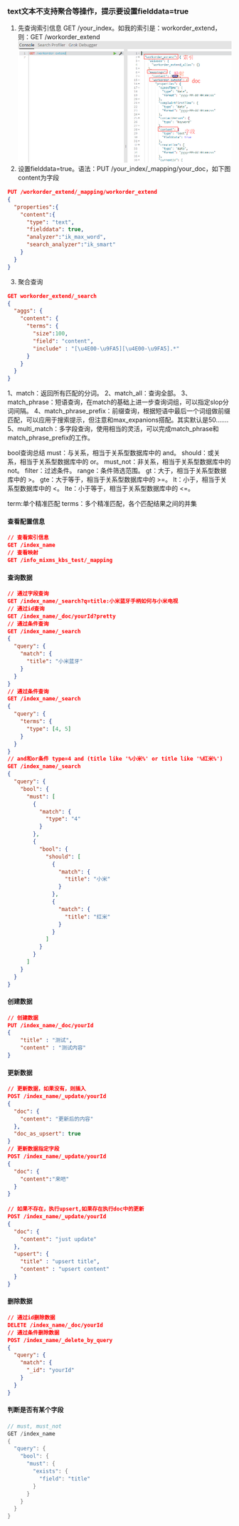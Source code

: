 ### text文本不支持聚合等操作，提示要设置fielddata=true
1. 先查询索引信息 GET /your_index。如我的索引是：workorder_extend，则：GET /workorder_extend
![索引信息](/imgs/es/1.png)
2. 设置fielddata=true。语法：PUT /your_index/_mapping/your_doc，如下图content为字段
``` json
PUT /workorder_extend/_mapping/workorder_extend
{
  "properties":{
    "content":{
      "type": "text",
      "fielddata": true,
      "analyzer":"ik_max_word",
      "search_analyzer":"ik_smart"
    }
  }
}
```
3. 聚合查询
``` json
GET workorder_extend/_search
{
  "aggs": {
    "content": {
      "terms": { 
        "size":100,
        "field": "content",
        "include" : "[\u4E00-\u9FA5][\u4E00-\u9FA5].*"
      }
    }
  }
}
```
1、match：返回所有匹配的分词。
2、match_all：查询全部。
3、match_phrase：短语查询，在match的基础上进一步查询词组，可以指定slop分词间隔。
4、match_phrase_prefix：前缀查询，根据短语中最后一个词组做前缀匹配，可以应用于搜索提示，但注意和max_expanions搭配。其实默认是50.......
5、multi_match：多字段查询，使用相当的灵活，可以完成match_phrase和match_phrase_prefix的工作。

bool查询总结
must：与关系，相当于关系型数据库中的 and。
should：或关系，相当于关系型数据库中的 or。
must_not：非关系，相当于关系型数据库中的 not。
filter：过滤条件。
range：条件筛选范围。
gt：大于，相当于关系型数据库中的 >。
gte：大于等于，相当于关系型数据库中的 >=。
lt：小于，相当于关系型数据库中的 <。
lte：小于等于，相当于关系型数据库中的 <=。

term:单个精准匹配
terms：多个精准匹配，各个匹配结果之间的并集
#### 查看配置信息
``` json
// 查看索引信息
GET /index_name
// 查看映射
GET /info_mixms_kbs_test/_mapping
```
#### 查询数据
``` json
// 通过字段查询
GET /index_name/_search?q=title:小米蓝牙手柄如何与小米电视
// 通过id查询
GET /index_name/_doc/yourId?pretty
// 通过条件查询
GET /index_name/_search
{
  "query": {
    "match": {
      "title": "小米蓝牙"
    }
  }
}
// 通过条件查询
GET /index_name/_search
{
  "query": {
    "terms": {
      "type": [4, 5]
    }
  }
}
// and和or条件 type=4 and (title like '%小米%' or title like '%红米%')
GET /index_name/_search
{
  "query": {
    "bool": {
      "must": [
        {
          "match": {
            "type": "4"
          }
        },
        {
          "bool": {
            "should": [
              {
                "match": {
                  "title": "小米"
                }
              },
              {
                "match": {
                  "title": "红米"
                }
              }
            ]
          }
        }
      ]
    }
  }
}
```
#### 创建数据
``` json
// 创建数据
PUT /index_name/_doc/yourId
{
    "title" : "测试",
    "content" : "测试内容"
}
```
#### 更新数据
``` json
// 更新数据，如果没有，则插入
POST /index_name/_update/yourId
{
  "doc": {
    "content": "更新后的内容"
  },
  "doc_as_upsert": true
}
// 更新数据指定字段
POST /index_name/_update/yourId
{
  "doc": {
    "content":"来吧"
  }
}

// 如果不存在，执行upsert,如果存在执行doc中的更新
POST /index_name/_update/yourId
{
  "doc": {
    "content": "just update"
  },
  "upsert": {
    "title" : "upsert title",
    "content" : "upsert content"
  }
}
```
#### 删除数据
``` json
// 通过id删除数据
DELETE /index_name/_doc/yourId
// 通过条件删除数据
POST /index_name/_delete_by_query
{
  "query": {
    "match": {
      "_id": "yourId"
    }
  }
}
```
#### 判断是否有某个字段
``` java
// must, must_not
GET /index_name
{
  "query": {
    "bool": {
      "must": {
        "exists": {
          "field": "title"
        }
      }
    }
  }
}
```